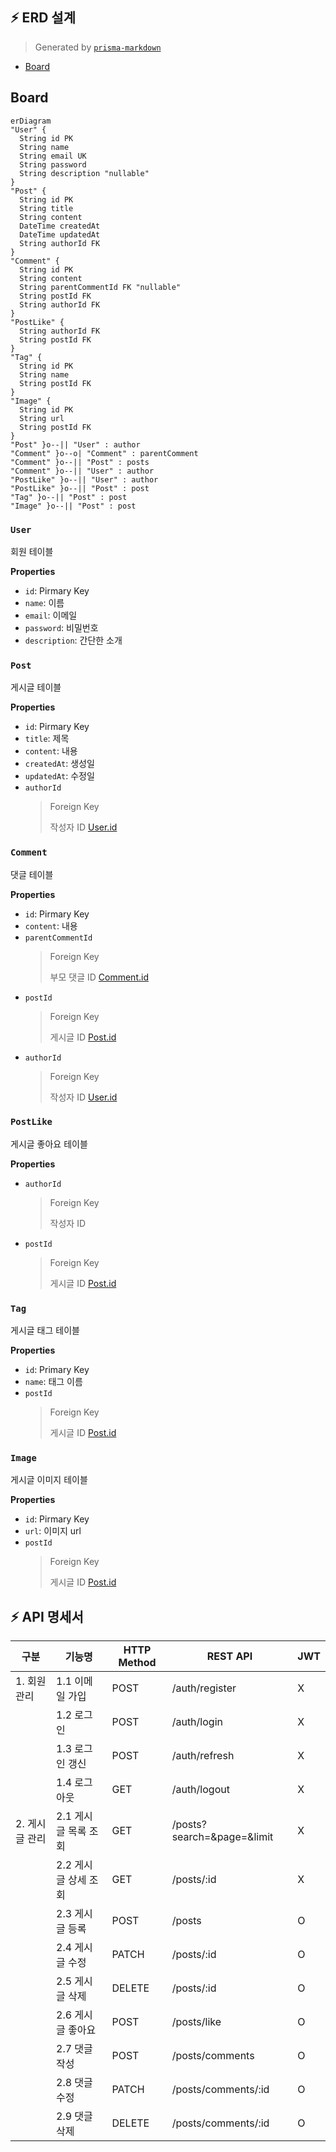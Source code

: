 ## ⚡ ERD 설계
> Generated by [`prisma-markdown`](https://github.com/samchon/prisma-markdown)

- [Board](#board)

## Board
```mermaid
erDiagram
"User" {
  String id PK
  String name
  String email UK
  String password
  String description "nullable"
}
"Post" {
  String id PK
  String title
  String content
  DateTime createdAt
  DateTime updatedAt
  String authorId FK
}
"Comment" {
  String id PK
  String content
  String parentCommentId FK "nullable"
  String postId FK
  String authorId FK
}
"PostLike" {
  String authorId FK
  String postId FK
}
"Tag" {
  String id PK
  String name
  String postId FK
}
"Image" {
  String id PK
  String url
  String postId FK
}
"Post" }o--|| "User" : author
"Comment" }o--o| "Comment" : parentComment
"Comment" }o--|| "Post" : posts
"Comment" }o--|| "User" : author
"PostLike" }o--|| "User" : author
"PostLike" }o--|| "Post" : post
"Tag" }o--|| "Post" : post
"Image" }o--|| "Post" : post
```

### `User`
회원 테이블

**Properties**
- `id`: Pirmary Key
- `name`: 이름
- `email`: 이메일
- `password`: 비밀번호
- `description`: 간단한 소개

### `Post`
게시글 테이블

**Properties**
- `id`: Pirmary Key
- `title`: 제목
- `content`: 내용
- `createdAt`: 생성일
- `updatedAt`: 수정일
- `authorId`
  > Foreign Key
  >
  > 작성자 ID [User.id](#User)

### `Comment`
댓글 테이블

**Properties**
- `id`: Pirmary Key
- `content`: 내용
- `parentCommentId`
  > Foreign Key
  >
  > 부모 댓글 ID [Comment.id](#Comment)
- `postId`
  > Foreign Key
  >
  > 게시글 ID [Post.id](#Post)
- `authorId`
  > Foreign Key
  >
  > 작성자 ID [User.id](#User)

### `PostLike`
게시글 좋아요 테이블

**Properties**
- `authorId`
  > Foreign Key
  >
  > 작성자 ID
- `postId`
  > Foreign Key
  >
  > 게시글 ID [Post.id](#Post)

### `Tag`
게시글 태그 테이블

**Properties**
- `id`: Primary Key
- `name`: 태그 이름
- `postId`
  > Foreign Key
  >
  > 게시글 ID [Post.id](#Post)

### `Image`
게시글 이미지 테이블

**Properties**
- `id`: Pirmary Key
- `url`: 이미지 url
- `postId`
  > Foreign Key
  >
  > 게시글 ID [Post.id](#Post)

## ⚡ API 명세서

| 구분        | 기능명           | HTTP Method | REST API                   | JWT |
| --------- | ------------- | ----------- | -------------------------- | --- |
| 1. 회원 관리  | 1.1 이메일 가입    | POST        | /auth/register             | X   |
|           | 1.2 로그인       | POST        | /auth/login                | X   |
|           | 1.3 로그인 갱신    | POST        | /auth/refresh              | X   |
|           | 1.4 로그아웃      | GET         | /auth/logout               | X   |
| 2. 게시글 관리 | 2.1 게시글 목록 조회 | GET         | /posts?search=&page=&limit | X   |
|           | 2.2 게시글 상세 조회 | GET         | /posts/:id                 | X   |
|           | 2.3 게시글 등록    | POST        | /posts                     | O   |
|           | 2.4 게시글 수정    | PATCH       | /posts/:id                 | O   |
|           | 2.5 게시글 삭제    | DELETE      | /posts/:id                 | O   |
|           | 2.6 게시글 좋아요   | POST        | /posts/like                | O   |
|           | 2.7 댓글 작성     | POST        | /posts/comments            | O   |
|           | 2.8 댓글 수정     | PATCH       | /posts/comments/:id        | O   |
|           | 2.9 댓글 삭제     | DELETE      | /posts/comments/:id        | O   |

